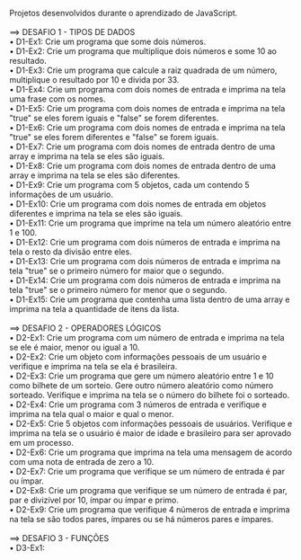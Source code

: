 Projetos desenvolvidos durante o aprendizado de JavaScript.
<br>
<br>
==> DESAFIO 1 - TIPOS DE DADOS
<br>
• D1-Ex1: Crie um programa que some dois números.<br>
• D1-Ex2: Crie um programa que multiplique dois números e some 10 ao resultado.<br>
• D1-Ex3: Crie um programa que calcule a raiz quadrada de um número, multiplique o resultado por 10 e divida por 33.<br>
• D1-Ex4: Crie um programa com dois nomes de entrada e imprima na tela uma frase com os nomes.<br>
• D1-Ex5: Crie um programa com dois nomes de entrada e imprima na tela "true" se eles forem iguais e "false" se forem diferentes.<br>
• D1-Ex6: Crie um programa com dois nomes de entrada e imprima na tela "true" se eles forem diferentes e "false" se forem iguais.<br>
• D1-Ex7: Crie um programa com dois nomes de entrada dentro de uma array e imprima na tela se eles são iguais.<br>
• D1-Ex8: Crie um programa com dois nomes de entrada dentro de uma array e imprima na tela se eles são diferentes.<br>
• D1-Ex9: Crie um programa com 5 objetos, cada um contendo 5 informações de um usuário.<br>
• D1-Ex10: Crie um programa com dois nomes de entrada em objetos diferentes e imprima na tela se eles são iguais.<br>
• D1-Ex11: Crie um programa que imprime na tela um número aleatório entre 1 e 100.<br>
• D1-Ex12: Crie um programa com dois números de entrada e imprima na tela o resto da divisão entre eles.<br>
• D1-Ex13: Crie um programa com dois números de entrada e imprima na tela "true" se o primeiro número for maior que o segundo.<br>
• D1-Ex14: Crie um programa com dois números de entrada e imprima na tela "true" se o primeiro número for menor que o segundo.<br>
• D1-Ex15: Crie um programa que contenha uma lista dentro de uma array e imprima na tela a quantidade de itens da lista.<br>
<br>
==> DESAFIO 2 - OPERADORES LÓGICOS
<br>
• D2-Ex1: Crie um programa com um número de entrada e imprima na tela se ele é maior, menor ou igual a 10.<br>
• D2-Ex2: Crie um objeto com informações pessoais de um usuário e verifique e imprima na tela se ela é brasileira.<br>
• D2-Ex3: Crie um programa que gere um número aleatório entre 1 e 10 como bilhete de um sorteio. Gere outro número aleatório como número sorteado. Verifique e imprima na tela se o número do bilhete foi o sorteado.<br>
• D2-Ex4: Crie um programa com 3 números de entrada e verifique e imprima na tela qual o maior e qual o menor.<br>
• D2-Ex5: Crie 5 objetos com informações pessoais de usuários. Verifique e imprima na tela se o usuário é maior de idade e brasileiro para ser aprovado em um processo.<br>
• D2-Ex6: Crie um programa que imprima na tela uma mensagem de acordo com uma nota de entrada de zero a 10.<br>
• D2-Ex7: Crie um programa que verifique se um número de entrada é par ou ímpar.<br>
• D2-Ex8: Crie um programa que verifique se um número de entrada é par, par e divizível por 10, ímpar ou ímpar e primo.<br>
• D2-Ex9: Crie um programa que verifique 4 números de entrada e imprima na tela se são todos pares, ímpares ou se há números pares e ímpares.<br>
<br>
==> DESAFIO 3 - FUNÇÕES
<br>
• D3-Ex1:
